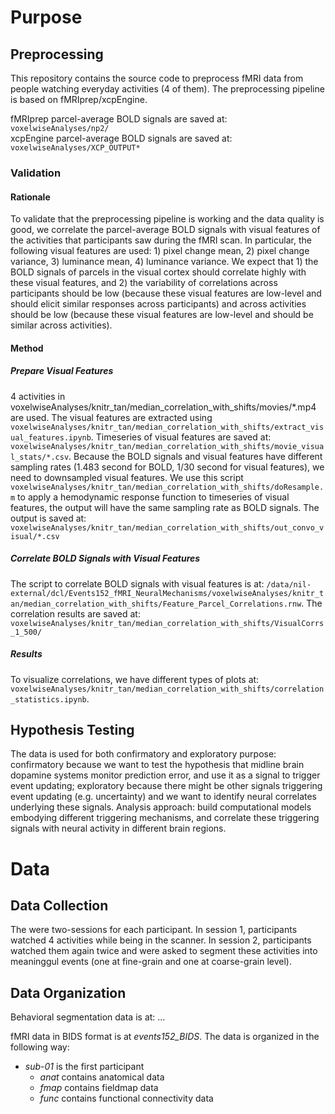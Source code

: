 # Purpose
## Preprocessing

This repository contains the source code to preprocess fMRI data from people watching everyday activities (4 of them). The preprocessing pipeline is based on fMRIprep/xcpEngine.

fMRIprep parcel-average BOLD signals are saved at: `voxelwiseAnalyses/np2/`  \
xcpEngine parcel-average BOLD signals are saved at: `voxelwiseAnalyses/XCP_OUTPUT*`

### Validation
#### Rationale
To validate that the preprocessing pipeline is working and the data quality is good, we correlate the parcel-average BOLD signals with visual features of the activities that participants saw during the fMRI scan. In particular, the following visual features are used: 1) pixel change mean, 2) pixel change variance, 3) luminance mean, 4) luminance variance. We expect that 1) the BOLD signals of parcels in the visual cortex should correlate highly with these visual features, and 2) the variability of correlations across participants should be low (because these visual features are low-level and should elicit similar responses across participants) and across activities should be low (because these visual features are low-level and should be similar across activities).

#### Method
##### Prepare Visual Features
4 activities in voxelwiseAnalyses/knitr_tan/median_correlation_with_shifts/movies/*.mp4 are used. The visual features are extracted using `voxelwiseAnalyses/knitr_tan/median_correlation_with_shifts/extract_visual_features.ipynb`. Timeseries of visual features are saved at: `voxelwiseAnalyses/knitr_tan/median_correlation_with_shifts/movie_visual_stats/*.csv`. Because the BOLD signals and visual features have different sampling rates (1.483 second for BOLD, 1/30 second for visual features), we need to downsampled visual features. We use this script `voxelwiseAnalyses/knitr_tan/median_correlation_with_shifts/doResample.m` to apply a hemodynamic response function to timeseries of visual features, the output will have the same sampling rate as BOLD signals. The output is saved at: `voxelwiseAnalyses/knitr_tan/median_correlation_with_shifts/out_convo_visual/*.csv`

##### Correlate BOLD Signals with Visual Features
The script to correlate BOLD signals with visual features is at: `/data/nil-external/dcl/Events152_fMRI_NeuralMechanisms/voxelwiseAnalyses/knitr_tan/median_correlation_with_shifts/Feature_Parcel_Correlations.rnw`. The correlation results are saved at: `voxelwiseAnalyses/knitr_tan/median_correlation_with_shifts/VisualCorrs_1_500/`

##### Results
To visualize correlations, we have different types of plots at: `voxelwiseAnalyses/knitr_tan/median_correlation_with_shifts/correlation_statistics.ipynb`. 

## Hypothesis Testing

The data is used for both confirmatory and exploratory purpose: confirmatory because we want to test the hypothesis that midline brain dopamine systems monitor prediction error, and use it as a signal to trigger event updating; exploratory because there might be other signals triggering event updating (e.g. uncertainty) and we want to identify neural correlates underlying these signals. Analysis approach: build computational models embodying different triggering mechanisms, and correlate these triggering signals with neural activity in different brain regions.

# Data
## Data Collection

The were two-sessions for each participant. In session 1, participants watched 4 activities while being in the scanner. In session 2, participants watched them again twice and were asked to segment these activities into meaninggul events (one at fine-grain and one at coarse-grain level). 

## Data Organization

Behavioral segmentation data is at:
...

fMRI data in BIDS format is at *events152_BIDS*. The data is organized in the following way:
- *sub-01* is the first participant
  - *anat* contains anatomical data
  - *fmap* contains fieldmap data
  - *func* contains functional connectivity data